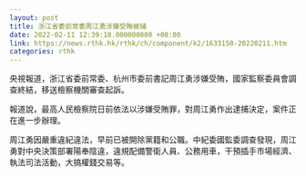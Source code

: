 ```yaml
---
layout: post
title: 浙江省委前常委周江勇涉嫌受賄被捕
date: 2022-02-11 12:39:18.000000000 +08:00
link: https://news.rthk.hk/rthk/ch/component/k2/1633150-20220211.htm
categories: rthk
---
```


央視報道，浙江省委前常委、杭州市委前書記周江勇涉嫌受賄，國家監察委員會調查終結，移送檢察機關審查起訴。

報道說，最高人民檢察院日前依法以涉嫌受賄罪，對周江勇作出逮捕決定，案件正在進一步辦理。

周江勇因嚴重違紀違法，早前已被開除黨籍和公職。中紀委國監委調查發現，周江勇對中央決策部署陽奉陰違，違規配備警衛人員、公務用車，干預插手市場經濟、執法司法活動，大搞權錢交易等。
